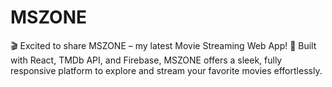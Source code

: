 # MSZONE
🎬 Excited to share MSZONE – my latest Movie Streaming Web App! 🚀 Built with React, TMDb API, and Firebase, MSZONE offers a sleek, fully responsive platform to explore and stream your favorite movies effortlessly.
